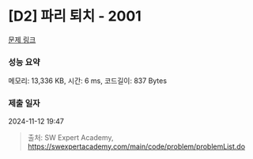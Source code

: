 # [D2] 파리 퇴치 - 2001 

[문제 링크](https://swexpertacademy.com/main/code/problem/problemDetail.do?contestProbId=AV5PzOCKAigDFAUq) 

### 성능 요약

메모리: 13,336 KB, 시간: 6 ms, 코드길이: 837 Bytes

### 제출 일자

2024-11-12 19:47



> 출처: SW Expert Academy, https://swexpertacademy.com/main/code/problem/problemList.do